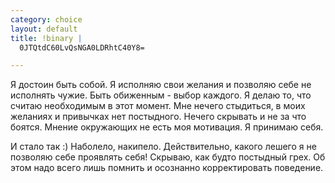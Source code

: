 ```yaml
--- 
category: choice
layout: default
title: !binary |
  0JTQtdC60LvQsNGA0LDRhtC40Y8=

---
```

Я достоин быть собой.
Я исполняю свои желания и позволяю себе не исполнять чужие. Быть обиженным - выбор каждого.
Я делаю то, что считаю необходимым в этот момент.
Мне нечего стыдиться, в моих желаниях и привычках нет постыдного. Нечего скрывать и не за что боятся. Мнение окружающих не есть моя мотивация.
Я принимаю себя.

И стало так :)
Наболело, накипело. Действительно, какого лешего я не позволяю себе проявлять себя! Скрываю, как будто постыдный грех.
Об  этом надо всего лишь помнить и осознанно корректировать поведение.
